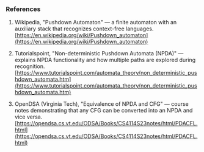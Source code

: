 ### References

1. Wikipedia, "Pushdown Automaton" — a finite automaton with an auxiliary stack that recognizes context-free languages.  
   [https://en.wikipedia.org/wiki/Pushdown_automaton](https://en.wikipedia.org/wiki/Pushdown_automaton)  

2. Tutorialspoint, "Non-deterministic Pushdown Automata (NPDA)" — explains NPDA functionality and how multiple paths are explored during recognition.  
   [https://www.tutorialspoint.com/automata_theory/non_deterministic_pushdown_automata.htm](https://www.tutorialspoint.com/automata_theory/non_deterministic_pushdown_automata.htm)  

3. OpenDSA (Virginia Tech), "Equivalence of NPDA and CFG" — course notes demonstrating that any CFG can be converted into an NPDA and vice versa.  
   [https://opendsa.cs.vt.edu/ODSA/Books/CS4114S23notes/html/PDACFL.html](https://opendsa.cs.vt.edu/ODSA/Books/CS4114S23notes/html/PDACFL.html)  
